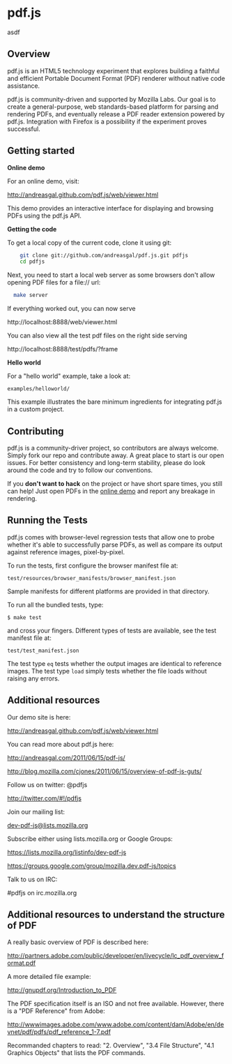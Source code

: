 # pdf.js

asdf

## Overview

pdf.js is an HTML5 technology experiment that explores building a faithful
and efficient Portable Document Format (PDF) renderer without native code 
assistance.

pdf.js is community-driven and supported by Mozilla Labs. Our goal is to 
create a general-purpose, web standards-based platform for parsing and 
rendering PDFs, and eventually release a PDF reader extension powered by 
pdf.js. Integration with Firefox is a possibility if the experiment proves 
successful.



## Getting started

**Online demo**

For an online demo, visit:

  http://andreasgal.github.com/pdf.js/web/viewer.html

This demo provides an interactive interface for displaying and browsing PDFs
using the pdf.js API.

**Getting the code**

To get a local copy of the current code, clone it using git:

```bash
    git clone git://github.com/andreasgal/pdf.js.git pdfjs
    cd pdfjs
```

Next, you need to start a local web server as some browsers don't allow opening
PDF files for a file:// url:

```bash
  make server
```

If everything worked out, you can now serve 

  http://localhost:8888/web/viewer.html

You can also view all the test pdf files on the right side serving

  http://localhost:8888/test/pdfs/?frame



**Hello world**

For a "hello world" example, take a look at:

    examples/helloworld/

This example illustrates the bare minimum ingredients for integrating pdf.js
in a custom project.



## Contributing

pdf.js is a community-driver project, so contributors are always welcome. 
Simply fork our repo and contribute away. A great place to start is our
open issues. For better consistency and long-term stability, please do look around the 
code and try to follow our conventions.

If you __don't want to hack__ on the project or have short spare times, you still
can help! Just open PDFs in the 
[online demo](http://andreasgal.github.com/pdf.js/web/viewer.html) and report 
any breakage in rendering.



## Running the Tests

pdf.js comes with browser-level regression tests that allow one to probe 
whether it's able to successfully parse PDFs, as well as compare its output
against reference images, pixel-by-pixel.

To run the tests, first configure the browser manifest file at:

    test/resources/browser_manifests/browser_manifest.json

Sample manifests for different platforms are provided in that directory.

To run all the bundled tests, type:

    $ make test

and cross your fingers. Different types of tests are available, see the test
manifest file at:

    test/test_manifest.json

The test type `eq` tests whether the output images are identical to reference 
images. The test type `load` simply tests whether the file loads without 
raising any errors.


## Additional resources

Our demo site is here:

  http://andreasgal.github.com/pdf.js/web/viewer.html

You can read more about pdf.js here:

  http://andreasgal.com/2011/06/15/pdf-js/

  http://blog.mozilla.com/cjones/2011/06/15/overview-of-pdf-js-guts/

Follow us on twitter: @pdfjs

  http://twitter.com/#!/pdfjs

Join our mailing list: 

  dev-pdf-js@lists.mozilla.org
  
Subscribe either using lists.mozilla.org or Google Groups: 
  
  https://lists.mozilla.org/listinfo/dev-pdf-js

  https://groups.google.com/group/mozilla.dev.pdf-js/topics

Talk to us on IRC:

  #pdfjs on irc.mozilla.org
  
## Additional resources to understand the structure of PDF

A really basic overview of PDF is described here:

  http://partners.adobe.com/public/developer/en/livecycle/lc_pdf_overview_format.pdf

A more detailed file example:

  http://gnupdf.org/Introduction_to_PDF
  
The PDF specification itself is an ISO and not free available. However, there is
a "PDF Reference" from Adobe:

  http://wwwimages.adobe.com/www.adobe.com/content/dam/Adobe/en/devnet/pdf/pdfs/pdf_reference_1-7.pdf

Recommanded chapters to read: "2. Overview", "3.4 File Structure", 
"4.1 Graphics Objects" that lists the PDF commands.

